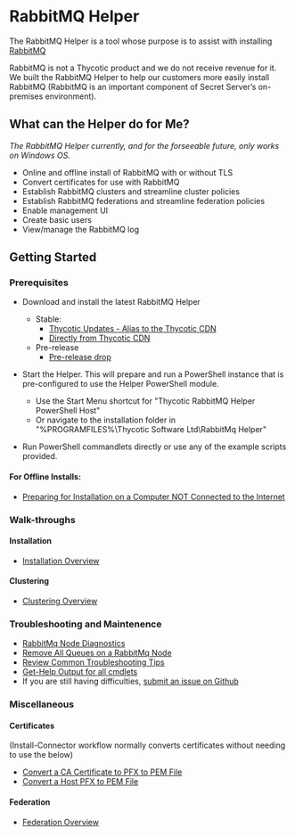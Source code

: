 # RabbitMQ Helper

The RabbitMQ Helper is a tool whose purpose is to assist with installing [RabbitMQ](https://www.rabbitmq.com)

RabbitMQ is not a Thycotic product and we do not receive revenue for it. We built the RabbitMQ Helper to help our customers more easily install RabbitMQ (RabbitMQ is an important component of Secret Server’s on-premises environment).

## What can the Helper do for Me?

*The RabbitMQ Helper currently, and for the forseeable future, only works on Windows OS.*

- Online and offline install of RabbitMQ with or without TLS
- Convert certificates for use with RabbitMQ
- Establish RabbitMQ clusters and streamline cluster policies
- Establish RabbitMQ federations and streamline federation policies
- Enable management UI
- Create basic users
- View/manage the RabbitMQ log 

## Getting Started

### Prerequisites

- Download and install the latest RabbitMQ Helper
    - Stable:
        - [Thycotic Updates - Alias to the Thycotic CDN](https://updates.thycotic.net/links.ashx?RabbitMqInstaller)
        - [Directly from Thycotic CDN](https://thycocdn.azureedge.net/engineinstallerfiles-master/rabbitMqSiteConnector/grmqh.msi)
    - Pre-release
        - [Pre-release drop](https://thycodevstorage.blob.core.windows.net/engineinstallerfiles-qa/rabbitMqSiteConnector/grmqh.msi)

- Start the Helper. This will prepare and run a PowerShell instance that is pre-configured to use the Helper PowerShell module.
    - Use the Start Menu shortcut for "Thycotic RabbitMQ Helper PowerShell Host"
    - Or navigate to the installation folder in "%PROGRAMFILES%\Thycotic Software Ltd\RabbitMq Helper"
- Run PowerShell commandlets directly or use any of the example scripts provided.

 
#### For Offline Installs:
   - [Preparing for Installation on a Computer NOT Connected to the Internet](usecases/installation/prepare-offline.md)


### Walk-throughs

#### Installation
   - [Installation Overview](usecases/installation/README.md)

#### Clustering
   - [Clustering Overview](usecases/clustering/README.md)

### Troubleshooting and Maintenence
   - [RabbitMq Node Diagnostics](usecases/management/node-diagnostics.md)
   - [Remove All Queues on a RabbitMq Node](usecases/management/remove-all-queues.md)
   - [Review Common Troubleshooting Tips](troubleshooting.md)
   - [Get-Help Output for all cmdlets](https://github.com/thycotic/rabbitmq-helper/tree/master/docs/get-help)
   - If you are still having difficulties, [submit an issue on Github](https://github.com/thycotic/rabbitmq-helper/issues)


### Miscellaneous

#### Certificates 
(Install-Connector workflow normally converts certificates without needing to use the below)
- [Convert a CA Certificate to PFX to PEM File](usecases/certificate/convert-cacerttopem.md)
- [Convert a Host PFX to PEM File](usecases/certificate/convert-pfxtopem.md)

#### Federation
- [Federation Overview](usecases/federation/README.md)
